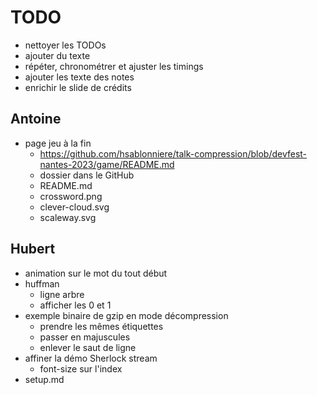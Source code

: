 # TODO

* nettoyer les TODOs
* ajouter du texte
* répéter, chronométrer et ajuster les timings
* ajouter les texte des notes
* enrichir le slide de crédits

## Antoine

* page jeu à la fin
  * https://github.com/hsablonniere/talk-compression/blob/devfest-nantes-2023/game/README.md
  * dossier dans le GitHub
  * README.md
  * crossword.png
  * clever-cloud.svg
  * scaleway.svg

## Hubert

* animation sur le mot du tout début
* huffman
  * ligne arbre
  * afficher les 0 et 1
* exemple binaire de gzip en mode décompression
  * prendre les mêmes étiquettes
  * passer en majuscules
  * enlever le saut de ligne
* affiner la démo Sherlock stream
  * font-size sur l'index
* setup.md
